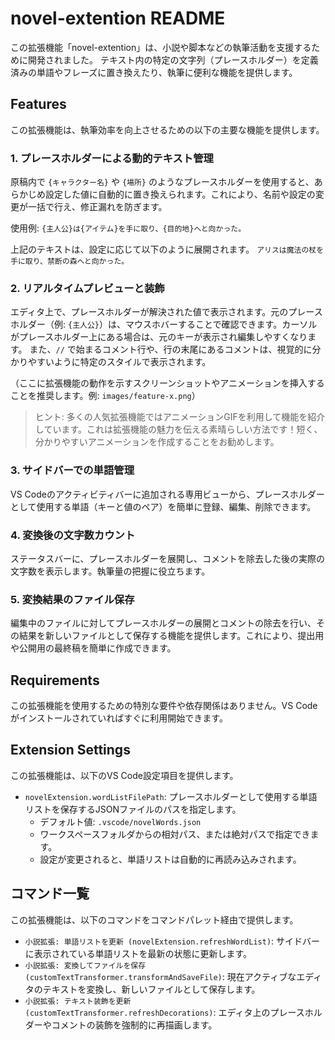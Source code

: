 # novel-extention README

この拡張機能「novel-extention」は、小説や脚本などの執筆活動を支援するために開発されました。
テキスト内の特定の文字列（プレースホルダー）を定義済みの単語やフレーズに置き換えたり、執筆に便利な機能を提供します。

## Features

この拡張機能は、執筆効率を向上させるための以下の主要な機能を提供します。

### 1. プレースホルダーによる動的テキスト管理

原稿内で `{キャラクター名}` や `{場所}` のようなプレースホルダーを使用すると、あらかじめ設定した値に自動的に置き換えられます。これにより、名前や設定の変更が一括で行え、修正漏れを防ぎます。

使用例:
`{主人公}は{アイテム}を手に取り、{目的地}へと向かった。`

上記のテキストは、設定に応じて以下のように展開されます。
`アリスは魔法の杖を手に取り、禁断の森へと向かった。`

### 2. リアルタイムプレビューと装飾

エディタ上で、プレースホルダーが解決された値で表示されます。元のプレースホルダー（例: `{主人公}`）は、マウスホバーすることで確認できます。カーソルがプレースホルダー上にある場合は、元のキーが表示され編集しやすくなります。
また、`//` で始まるコメント行や、行の末尾にあるコメントは、視覚的に分かりやすいように特定のスタイルで表示されます。

（ここに拡張機能の動作を示すスクリーンショットやアニメーションを挿入することを推奨します。例: `images/feature-x.png`）

> ヒント: 多くの人気拡張機能ではアニメーションGIFを利用して機能を紹介しています。これは拡張機能の魅力を伝える素晴らしい方法です！短く、分かりやすいアニメーションを作成することをお勧めします。

### 3. サイドバーでの単語管理

VS Codeのアクティビティバーに追加される専用ビューから、プレースホルダーとして使用する単語（キーと値のペア）を簡単に登録、編集、削除できます。

### 4. 変換後の文字数カウント

ステータスバーに、プレースホルダーを展開し、コメントを除去した後の実際の文字数を表示します。執筆量の把握に役立ちます。

### 5. 変換結果のファイル保存

編集中のファイルに対してプレースホルダーの展開とコメントの除去を行い、その結果を新しいファイルとして保存する機能を提供します。これにより、提出用や公開用の最終稿を簡単に作成できます。

## Requirements

この拡張機能を使用するための特別な要件や依存関係はありません。VS Codeがインストールされていればすぐに利用開始できます。

## Extension Settings

この拡張機能は、以下のVS Code設定項目を提供します。

*   `novelExtension.wordListFilePath`: プレースホルダーとして使用する単語リストを保存するJSONファイルのパスを指定します。
    *   デフォルト値: `.vscode/novelWords.json`
    *   ワークスペースフォルダからの相対パス、または絶対パスで指定できます。
    *   設定が変更されると、単語リストは自動的に再読み込みされます。

## コマンド一覧

この拡張機能は、以下のコマンドをコマンドパレット経由で提供します。

*   `小説拡張: 単語リストを更新 (novelExtension.refreshWordList)`: サイドバーに表示されている単語リストを最新の状態に更新します。
*   `小説拡張: 変換してファイルを保存 (customTextTransformer.transformAndSaveFile)`: 現在アクティブなエディタのテキストを変換し、新しいファイルとして保存します。
*   `小説拡張: テキスト装飾を更新 (customTextTransformer.refreshDecorations)`: エディタ上のプレースホルダーやコメントの装飾を強制的に再描画します。



